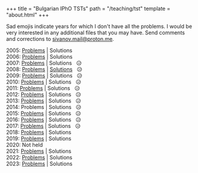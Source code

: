 +++
title = "Bulgarian IPhO TSTs"
path = "/teaching/tst"
template = "about.html"
+++

Sad emojis indicate years for which I don't have all the problems. I would be very interested in any additional files that you may have. Send comments and corrections to [sivanov.mail@proton.me](mailto:sivanov.mail@proton.me).

2005: [Problems](/teaching/TST2005.pdf) | Solutions   
2006: [Problems](/teaching/TST2006.pdf) | Solutions  
2007: [Problems](/teaching/TST2007.pdf) | Solutions &nbsp; &#128549;     
2008: [Problems](/teaching/TST2008.pdf) | [Solutions](/teaching/TST2008sol.pdf) &nbsp; &#128549;     
2009: [Problems](/teaching/TST2009.pdf) | Solutions &nbsp; &#128549;   
2010: [Problems](/teaching/TST2010.pdf) | Solutions &nbsp; &#128549;   
2011: [Problems](/teaching/TST2011.pdf) | Solutions &nbsp; &#128549;   
2012: [Problems](/teaching/TST2012.pdf) | Solutions &nbsp; &#128549;   
2013: [Problems](/teaching/TST2013.pdf) | Solutions &nbsp; &#128549;   
2014: Problems | Solutions &nbsp; &#128549;   
2015: [Problems](/teaching/TST2015.pdf) | Solutions &nbsp; &#128549;   
2016: [Problems](/teaching/TST2016.pdf) | Solutions &nbsp; &#128549;   
2017: [Problems](/teaching/TST2017.pdf) | Solutions &nbsp; &#128549;   
2018: [Problems](/teaching/TST2018.pdf) | Solutions   
2019: [Problems](/teaching/TST2019.pdf) | Solutions   
2020: Not held   
2021: [Problems](/teaching/TST2021.pdf) | Solutions   
2022: [Problems](/teaching/TST2022.pdf) | Solutions   
2023: [Problems](/teaching/TST2023.pdf) | Solutions   
